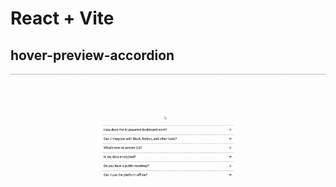 # React + Vite

## hover-preview-accordion

![hover-preview-accordion](https://github.com/BRajendra10/modern-web-components/blob/7f98ec16386bb70827a0c4a961608a90c200144e/hover-preview-accordion/public/hover-preview-accordion-preview-.gif)